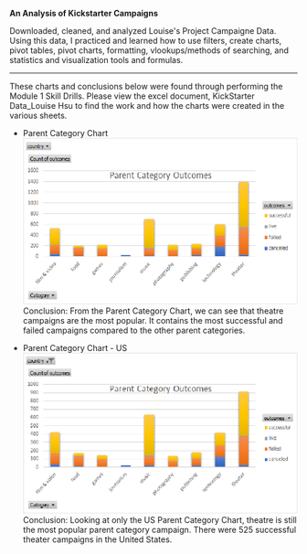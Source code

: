 **An Analysis of Kickstarter Campaigns**

Downloaded, cleaned, and analyzed  Louise's Project Campaigne Data. Using this data, I practiced and learned how to use filters, create charts, pivot tables, pivot charts, formatting, vlookups/methods of searching, and statistics and visualization tools and formulas. 

---

These charts and conclusions below were found through performing the Module 1 Skill Drills. Please view the excel document, KickStarter Data_Louise Hsu to find the work and how the charts were created in the various sheets.   

- Parent Category Chart
![Parent Category Outcome - unfiltered](https://github.com/louise-hsu/kickstarter-analysis/blob/master/Parent%20Category%20Outcome%20-%20unfiltered.png)
Conclusion: From the Parent Category Chart, we can see that theatre campaigns are the most popular. It contains the most successful and failed campaigns compared to the other parent categories. 

- Parent Category Chart - US
![Parent Category Outcome - filtered US](https://github.com/louise-hsu/kickstarter-analysis/blob/master/Parent%20Category%20Outcome%20-%20filtered%20US.png)
Conclusion: Looking at only the US Parent Category Chart, theatre is still the most popular parent category campaign. There were 525 successful theater campaigns in the United States.




